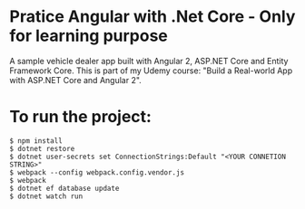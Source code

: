 # Pratice Angular with .Net Core - Only for learning purpose
A sample vehicle dealer app built with Angular 2, ASP.NET Core and Entity Framework Core. This is part of my Udemy course: "Build a Real-world App with ASP.NET Core and Angular 2".

# To run the project: 
```
$ npm install
$ dotnet restore
$ dotnet user-secrets set ConnectionStrings:Default "<YOUR CONNETION STRING>"
$ webpack --config webpack.config.vendor.js
$ webpack 
$ dotnet ef database update
$ dotnet watch run 
```
